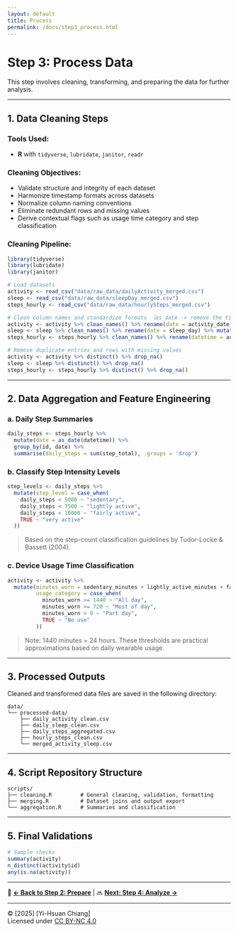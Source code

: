 ```yaml
---
layout: default
title: Process
permalink: /docs/step3_process.html
---
```


# Step 3: Process Data

This step involves cleaning, transforming, and preparing the data for further analysis.

---

## 1. Data Cleaning Steps

### Tools Used:
- **R** with `tidyverse`, `lubridate`, `janitor`, `readr`


### Cleaning Objectives:
- Validate structure and integrity of each dataset
- Harmonize timestamp formats across datasets
- Normalize column naming conventions
- Eliminate redundant rows and missing values
- Derive contextual flags such as usage time category and step classification

### Cleaning Pipeline:
```r
library(tidyverse)
library(lubridate)
library(janitor)

# Load datasets
activity <- read_csv("data/raw_data/dailyActivity_merged.csv")
sleep <- read_csv("data/raw_data/sleepDay_merged.csv")
steps_hourly <- read_csv("data/raw_data/hourlySteps_merged.csv")

# Clean column names and standardize formats （as_date -> remove the time component, keep only the date)
activity <- activity %>% clean_names() %>% rename(date = activity_date) %>% mutate(date = mdy(date))
sleep <- sleep %>% clean_names() %>% rename(date = sleep_day) %>% mutate(date = as_date(mdy_hms(date)))
steps_hourly <- steps_hourly %>% clean_names() %>% rename(datetime = activity_hour) %>% mutate(datetime = mdy_hms(datetime))

# Remove duplicate entries and rows with missing values
activity <- activity %>% distinct() %>% drop_na()
sleep <- sleep %>% distinct() %>% drop_na()
steps_hourly <- steps_hourly %>% distinct() %>% drop_na()
```

---

## 2. Data Aggregation and Feature Engineering

### a. Daily Step Summaries
```r
daily_steps <- steps_hourly %>%
  mutate(date = as_date(datetime)) %>%
  group_by(id, date) %>%
  summarise(daily_steps = sum(step_total), .groups = 'drop')
```

### b. Classify Step Intensity Levels
```r
step_levels <- daily_steps %>%
  mutate(step_level = case_when(
    daily_steps < 5000 ~ "sedentary",
    daily_steps < 7500 ~ "lightly active",
    daily_steps < 10000 ~ "fairly active",
    TRUE ~ "very active"
  ))
```

> Based on the step-count classification guidelines by Tudor-Locke & Bassett (2004).

### c. Device Usage Time Classification
```r
activity <- activity %>%
  mutate(minutes_worn = sedentary_minutes + lightly_active_minutes + fairly_active_minutes + very_active_minutes,
         usage_category = case_when(
           minutes_worn >= 1440 ~ "All day",
           minutes_worn >= 720 ~ "Most of day",
           minutes_worn > 0 ~ "Part day",
           TRUE ~ "No use"
         ))
```

> Note: 1440 minutes = 24 hours. These thresholds are practical approximations based on daily wearable usage.

---

## 3. Processed Outputs

Cleaned and transformed data files are saved in the following directory:

```
data/
└── processed-data/
    ├── daily_activity_clean.csv
    ├── daily_sleep_clean.csv
    ├── daily_steps_aggregated.csv
    ├── hourly_steps_clean.csv
    └── merged_activity_sleep.csv
```

---

## 4. Script Repository Structure

```
scripts/
├── cleaning.R         # General cleaning, validation, formatting
├── merging.R          # Dataset joins and output export
└── aggregation.R      # Summaries and classification
```

---

## 5. Final Validations
```r
# Sample checks
summary(activity)
n_distinct(activity$id)
any(is.na(activity))
```

---

🔗 **[← Back to Step 2: Prepare](step2_prepare.md)** | 🔜 **[Next: Step 4: Analyze →](step4_analyze.md)**

---

© [2025] [Yi-Hsuan Chiang]  
Licensed under [CC BY-NC 4.0](https://creativecommons.org/licenses/by-nc/4.0/)

<!-- Command run in Terminal: Rscript scripts/cleaning.R  -->







<!-- #### Tasks Completed:

- Removed duplicates
- Renamed columns for clarity
- Standardized date formats
- Aggregated minute/hour data into daily summaries (where needed)
- Removed records with missing or unrealistic values

#### Example:
```r
library(dplyr)
library(readr)

# Load daily activity data
daily_activity <- read.csv("data/raw-data/dailyActivity_merged.csv")

# Remove duplicates
daily_activity <- daily_activity[!duplicated(daily_activity), ]

# Clean column names
daily_activity <- daily_activity %>%
  rename(
    Date = ActivityDate,
    Steps = TotalSteps,
    Calories = Calories
  )

# Check missing values
colSums(is.na(daily_activity))
```

---

## 2. Data Aggregation Examples

Merged and aggregated:
- **Hourly → Daily steps**: summed by user/date
- **Heart rate (seconds) → daily average/max**
- **Minute METs → total MET per day**

```r
hourly_steps <- read.csv("data/raw-data/hourlySteps_merged.csv")

daily_steps <- hourly_steps %>%
  group_by(Id, Date = as.Date(ActivityHour)) %>%
  summarize(DailySteps = sum(StepTotal))
```

---

## 3. Processed Outputs

Stored cleaned and transformed datasets here:

```
data/
└── processed-data/
    ├── daily_activity_clean.csv
    ├── daily_steps_aggregated.csv
    └── merged_activity_sleep.csv
```

---

## 4. Script Repository

All data cleaning steps are documented in:

```
scripts/
├── cleaning.R         # General cleaning
├── aggregation.R      # Summarizing step/sleep data
└── merging.R          # Joining datasets
```

---

## Tools Used

- **R**: Main tool for cleaning and transformation
- **dplyr**: Used for filtering, renaming, grouping
- **readr**: For importing large CSVs efficiently
- **Excel**: Spot-checking for anomalies

---

## Final Check

```r
summary(daily_activity)
any(is.na(daily_activity))
```

--- -->